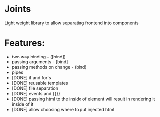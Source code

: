 # Joints
Light weight library to allow separating frontend into components

# Features:
- two way binding - ([bind])
- passing arguments - [bind]
- passing methods on change - (bind)
- pipes
- [DONE] if and for's
- [DONE] reusable templates
- [DONE] file separation
- [DONE] events and {{}}
- [DONE] passing html to the inside of element will result in rendering it inside of it
- [DONE] allow choosing where to put injected html
